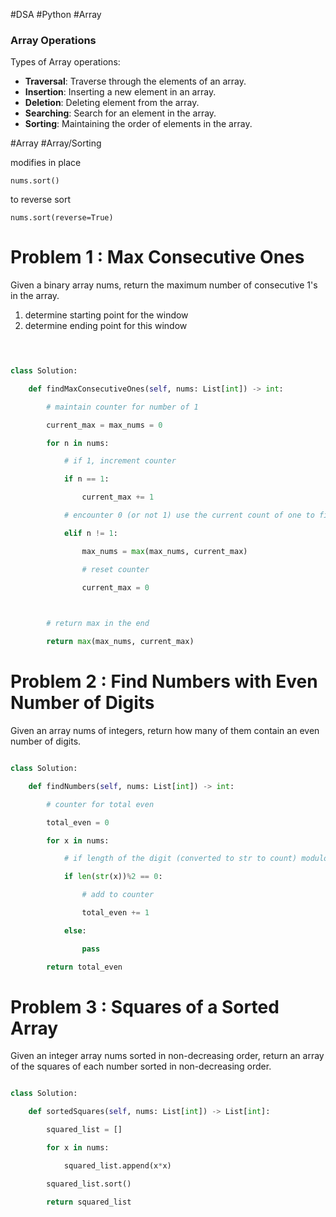 
#DSA #Python #Array

### Array Operations

Types of Array operations:
- **Traversal**: Traverse through the elements of an array.
- **Insertion**: Inserting a new element in an array.
- **Deletion**: Deleting element from the array.
- **Searching**: Search for an element in the array.
- **Sorting**: Maintaining the order of elements in the array.


#Array #Array/Sorting

modifies in place 
```
nums.sort()
```

to reverse sort
```
nums.sort(reverse=True)
```



# Problem 1 : Max Consecutive Ones

Given a binary array nums, return the maximum number of consecutive 1's in the array.

1. determine starting point for the window
2. determine ending point for this window

```python

  

class Solution:

    def findMaxConsecutiveOnes(self, nums: List[int]) -> int:

        # maintain counter for number of 1

        current_max = max_nums = 0

        for n in nums:

            # if 1, increment counter

            if n == 1:

                current_max += 1

            # encounter 0 (or not 1) use the current count of one to find max 1s until now

            elif n != 1:

                max_nums = max(max_nums, current_max)

                # reset counter

                current_max = 0

  

        # return max in the end

        return max(max_nums, current_max)

```

  

# Problem 2 : Find Numbers with Even Number of Digits

Given an array nums of integers, return how many of them contain an even number of digits.

  

```python

class Solution:

    def findNumbers(self, nums: List[int]) -> int:

        # counter for total even

        total_even = 0

        for x in nums:

            # if length of the digit (converted to str to count) modulo 2 is 0, then it is even

            if len(str(x))%2 == 0:

                # add to counter

                total_even += 1

            else:

                pass

        return total_even

```

  

# Problem 3 : Squares of a Sorted Array

Given an integer array nums sorted in non-decreasing order, return an array of the squares of each number sorted in non-decreasing order.

  

```python

class Solution:

    def sortedSquares(self, nums: List[int]) -> List[int]:

        squared_list = []

        for x in nums:

            squared_list.append(x*x)

        squared_list.sort()

        return squared_list

```